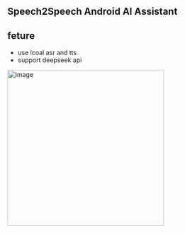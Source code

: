 ## Speech2Speech Android AI Assistant

## feture
* use lcoal asr and tts
* support deepseek api

<img width="353" alt="image" src="https://github.com/user-attachments/assets/901a23dc-e48f-4d84-8529-ea459e01398b">


